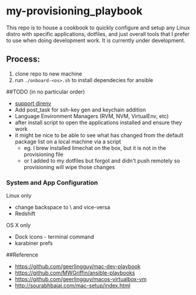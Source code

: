 # my-provisioning_playbook
This repo is to house a cookbook to quickly configure and setup any Linux distro with specific applications, dotfiles, and just overall tools that I prefer to use when doing development work. It is currently under development.

## Process:
1. clone repo to new machine
2. run `./onboard-<os>.sh` to install dependecies for ansible

##TODO (in no particular order)
* [support direnv](https://github.com/direnv/direnv)
* Add post_task for ssh-key gen and keychain addition
* Language Environment Managers (RVM, NVM, VirtualEnv, etc)
* after install script to open the applications installed and ensure they work
* it might be nice to be able to see what has changed from the default package list on a local machine via a script
  - eg. I brew installed limechat on the box, but it is not in the provisioning file
  - or I added to my dotfiles but forgot and didn't push remotely so provisioning will wipe those changes

### System and App Configuration

Linux only
* change backspace to \ and vice-versa
* Redshift

OS X only
* Dock icons - terminal command
* karabiner prefs

##Reference
* https://github.com/geerlingguy/mac-dev-playbook
* https://github.com/MWGriffin/ansible-playbooks 
* https://github.com/geerlingguy/macos-virtualbox-vm
* http://sourabhbajaj.com/mac-setup/index.html
